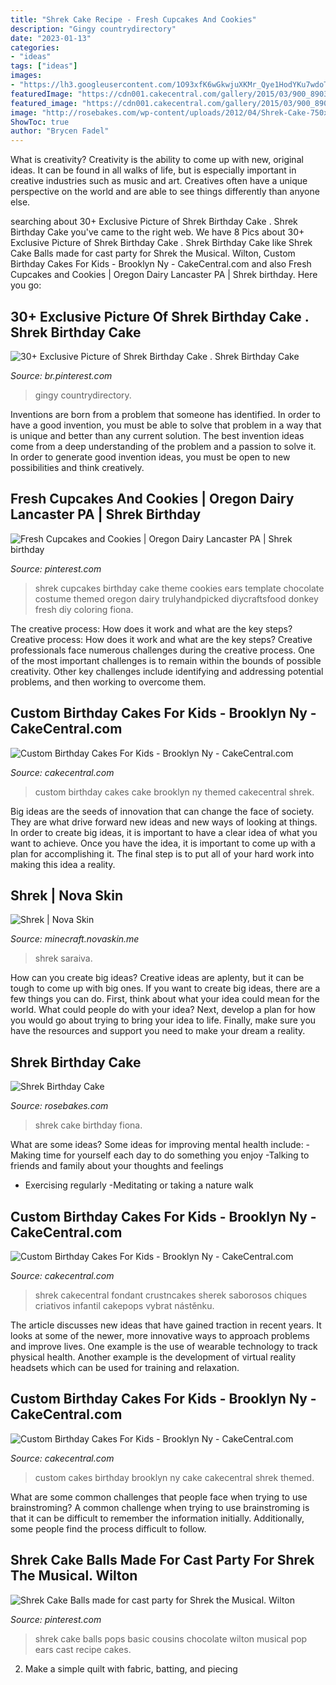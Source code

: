 ```yaml
---
title: "Shrek Cake Recipe - Fresh Cupcakes And Cookies"
description: "Gingy countrydirectory"
date: "2023-01-13"
categories:
- "ideas"
tags: ["ideas"]
images:
- "https://lh3.googleusercontent.com/1O93xfK6wGkwjuXKMr_Qye1HodYKu7wdoTKm0tMLhs9Q7Z6oOri7PmqLLXIoA0eHCW55WrR7BSkK-uJcf4tewA"
featuredImage: "https://cdn001.cakecentral.com/gallery/2015/03/900_890347Uown_custom-birthday-cakes-for-kids-brooklyn-ny.jpg"
featured_image: "https://cdn001.cakecentral.com/gallery/2015/03/900_890347Uown_custom-birthday-cakes-for-kids-brooklyn-ny.jpg"
image: "http://rosebakes.com/wp-content/uploads/2012/04/Shrek-Cake-750x250.jpg"
ShowToc: true
author: "Brycen Fadel"
---
```



What is creativity?
Creativity is the ability to come up with new, original ideas. It can be found in all walks of life, but is especially important in creative industries such as music and art. Creatives often have a unique perspective on the world and are able to see things differently than anyone else.

	

		
searching about 30+ Exclusive Picture of Shrek Birthday Cake . Shrek Birthday Cake you've came to the right web. We have 8 Pics about 30+ Exclusive Picture of Shrek Birthday Cake . Shrek Birthday Cake like Shrek Cake Balls made for cast party for Shrek the Musical. Wilton, Custom Birthday Cakes For Kids - Brooklyn Ny - CakeCentral.com and also Fresh Cupcakes and Cookies | Oregon Dairy Lancaster PA | Shrek birthday. Here you go:
		
    
## 30+ Exclusive Picture Of Shrek Birthday Cake . Shrek Birthday Cake

<img loading=lazy src="https://i.pinimg.com/736x/44/8d/83/448d8348da90b82ae25fc0512f740dbc.jpg" onerror="this.onerror=null;this.src='https://tse3.mm.bing.net/th?id=OIP.kZSWNlaYyxji-Rzzb2-3WQHaJ3&amp;pid=15.1';" alt="30+ Exclusive Picture of Shrek Birthday Cake . Shrek Birthday Cake">

_Source: br.pinterest.com_

>gingy countrydirectory. 

	

Inventions are born from a problem that someone has identified. In order to have a good invention, you must be able to solve that problem in a way that is unique and better than any current solution. The best invention ideas come from a deep understanding of the problem and a passion to solve it. In order to generate good invention ideas, you must be open to new possibilities and think creatively.

    
## Fresh Cupcakes And Cookies | Oregon Dairy Lancaster PA | Shrek Birthday

<img loading=lazy src="https://i.pinimg.com/originals/2d/37/19/2d37199548dfed701a5406840d2b3ec2.jpg" onerror="this.onerror=null;this.src='https://tse1.mm.bing.net/th?id=OIP.Jm-iLXyjFRDbfzqkN6AjGwHaFj&amp;pid=15.1';" alt="Fresh Cupcakes and Cookies | Oregon Dairy Lancaster PA | Shrek birthday">

_Source: pinterest.com_

>shrek cupcakes birthday cake theme cookies ears template chocolate costume themed oregon dairy trulyhandpicked diycraftsfood donkey fresh diy coloring fiona. 

	

The creative process: How does it work and what are the key steps?
Creative process: How does it work and what are the key steps?
Creative professionals face numerous challenges during the creative process. One of the most important challenges is to remain within the bounds of possible creativity. Other key challenges include identifying and addressing potential problems, and then working to overcome them.

    
## Custom Birthday Cakes For Kids - Brooklyn Ny - CakeCentral.com

<img loading=lazy src="http://cdn001.cakecentral.com/gallery/2015/03/100x100_8903470h84_custom-birthday-cakes-for-kids-brooklyn-ny.jpg" onerror="this.onerror=null;this.src='https://tse3.mm.bing.net/th?id=OIP.dZyQRA1X7N2D1ZkSKBQQWQHaJ4&amp;pid=15.1';" alt="Custom Birthday Cakes For Kids - Brooklyn Ny - CakeCentral.com">

_Source: cakecentral.com_

>custom birthday cakes cake brooklyn ny themed cakecentral shrek. 

	

Big ideas are the seeds of innovation that can change the face of society. They are what drive forward new ideas and new ways of looking at things. In order to create big ideas, it is important to have a clear idea of what you want to achieve. Once you have the idea, it is important to come up with a plan for accomplishing it. The final step is to put all of your hard work into making this idea a reality.

    
## Shrek | Nova Skin

<img loading=lazy src="https://lh3.googleusercontent.com/1O93xfK6wGkwjuXKMr_Qye1HodYKu7wdoTKm0tMLhs9Q7Z6oOri7PmqLLXIoA0eHCW55WrR7BSkK-uJcf4tewA" onerror="this.onerror=null;this.src='https://tse4.mm.bing.net/th?id=OIP.4Sl49H0Vr-kPxhnhh8wlUAAAAA&amp;pid=15.1';" alt="Shrek | Nova Skin">

_Source: minecraft.novaskin.me_

>shrek saraiva. 

	

How can you create big ideas?
Creative ideas are aplenty, but it can be tough to come up with big ones. If you want to create big ideas, there are a few things you can do. First, think about what your idea could mean for the world. What could people do with your idea? Next, develop a plan for how you would go about trying to bring your idea to life. Finally, make sure you have the resources and support you need to make your dream a reality.

    
## Shrek Birthday Cake

<img loading=lazy src="http://rosebakes.com/wp-content/uploads/2012/04/Shrek-Cake-750x250.jpg" onerror="this.onerror=null;this.src='https://tse3.mm.bing.net/th?id=OIP.ss3pLEU_6VAa3zvt_vCxGwHaCe&amp;pid=15.1';" alt="Shrek Birthday Cake">

_Source: rosebakes.com_

>shrek cake birthday fiona. 

	

What are some ideas?
Some ideas for improving mental health include: 
-Making time for yourself each day to do something you enjoy 
-Talking to friends and family about your thoughts and feelings 
- Exercising regularly 
-Meditating or taking a nature walk

    
## Custom Birthday Cakes For Kids - Brooklyn Ny - CakeCentral.com

<img loading=lazy src="https://cdn001.cakecentral.com/gallery/2015/03/900_890347Uown_custom-birthday-cakes-for-kids-brooklyn-ny.jpg" onerror="this.onerror=null;this.src='https://tse4.mm.bing.net/th?id=OIP.g_7U0XWYvV1VHo5WmqeoYwHaJ4&amp;pid=15.1';" alt="Custom Birthday Cakes For Kids - Brooklyn Ny - CakeCentral.com">

_Source: cakecentral.com_

>shrek cakecentral fondant crustncakes sherek saborosos chiques criativos infantil cakepops vybrat nástěnku. 

	

The article discusses new ideas that have gained traction in recent years. It looks at some of the newer, more innovative ways to approach problems and improve lives. One example is the use of wearable technology to track physical health. Another example is the development of virtual reality headsets which can be used for training and relaxation.

    
## Custom Birthday Cakes For Kids - Brooklyn Ny - CakeCentral.com

<img loading=lazy src="https://cdn001.cakecentral.com/gallery/2015/03/100x100_890347r0Ay_custom-birthday-cakes-for-kids-brooklyn-ny.jpg" onerror="this.onerror=null;this.src='https://tse3.mm.bing.net/th?id=OIP.CDiHkjvphYRaWY5kYJtfswHaJ4&amp;pid=15.1';" alt="Custom Birthday Cakes For Kids - Brooklyn Ny - CakeCentral.com">

_Source: cakecentral.com_

>custom cakes birthday brooklyn ny cake cakecentral shrek themed. 

	

What are some common challenges that people face when trying to use brainstroming?
A common challenge when trying to use brainstroming is that it can be difficult to remember the information initially. Additionally, some people find the process difficult to follow.

    
## Shrek Cake Balls Made For Cast Party For Shrek The Musical. Wilton

<img loading=lazy src="https://i.pinimg.com/originals/4e/a0/4d/4ea04dba2ac149a27a5bf4e6357ebae9.jpg" onerror="this.onerror=null;this.src='https://tse2.mm.bing.net/th?id=OIP.mE80k8SvltKwAYnAQjM7TgHaJ4&amp;pid=15.1';" alt="Shrek Cake Balls made for cast party for Shrek the Musical. Wilton">

_Source: pinterest.com_

>shrek cake balls pops basic cousins chocolate wilton musical pop ears cast recipe cakes. 

	

2. Make a simple quilt with fabric, batting, and piecing

